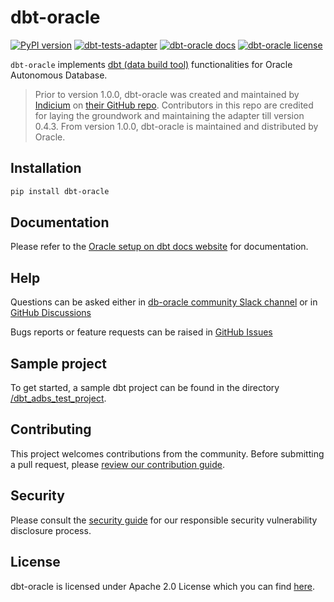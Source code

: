 # dbt-oracle

[![PyPI version](https://badge.fury.io/py/dbt-oracle.svg)](https://pypi.python.org/pypi/dbt-oracle)
[![dbt-tests-adapter](https://github.com/oracle/dbt-oracle/actions/workflows/oracle-xe-adapter-tests.yml/badge.svg)](https://github.com/oracle/dbt-oracle/actions/workflows/oracle-xe-adapter-tests.yml)
[![dbt-oracle docs](https://img.shields.io/badge/docs-read-blue)](https://docs.getdbt.com/reference/warehouse-setups/oracle-setup)
[![dbt-oracle license](https://img.shields.io/badge/license-Apache%202.0-blue)][4]

`dbt-oracle` implements [dbt (data build tool)](https://docs.getdbt.com/docs/introduction) functionalities for Oracle Autonomous Database. 

> Prior to version 1.0.0, dbt-oracle was created and maintained by [Indicium](https://indicium.tech/) on [their GitHub repo](https://github.com/techindicium/dbt-oracle). Contributors in this repo are credited for laying the groundwork and maintaining the adapter till version 0.4.3.
From version 1.0.0, dbt-oracle is maintained and distributed by Oracle.


## Installation

```bash
pip install dbt-oracle
```


## Documentation

Please refer to the [Oracle setup on dbt docs website][1] for documentation.

## Help

Questions can be asked either in [db-oracle community Slack channel][6] or in [GitHub Discussions][7]

Bugs reports or feature requests can be raised in [GitHub Issues][8]

## Sample project

To get started, a sample dbt project can be found in the directory [/dbt_adbs_test_project][5].

## Contributing

This project welcomes contributions from the community. Before submitting a pull request, please [review our contribution guide](./CONTRIBUTING.md).

## Security

Please consult the [security guide](./SECURITY.md) for our responsible security vulnerability disclosure process.

## License
dbt-oracle is licensed under Apache 2.0 License which you can find [here][4].

[1]: https://docs.getdbt.com/reference/warehouse-profiles/oracle-profile
[2]: https://github.com/oracle/dbt-oracle/blob/main/CONTRIBUTING.md
[3]: https://github.com/oracle/dbt-oracle/blob/main/SECURITY.md
[4]: https://github.com/oracle/dbt-oracle/blob/main/LICENSE.txt
[5]: https://github.com/oracle/dbt-oracle/tree/main/dbt_adbs_test_project
[6]: https://getdbt.slack.com/archives/C01PWH4TXLY
[7]: https://github.com/oracle/dbt-oracle/discussions
[8]: https://github.com/oracle/dbt-oracle/issues

